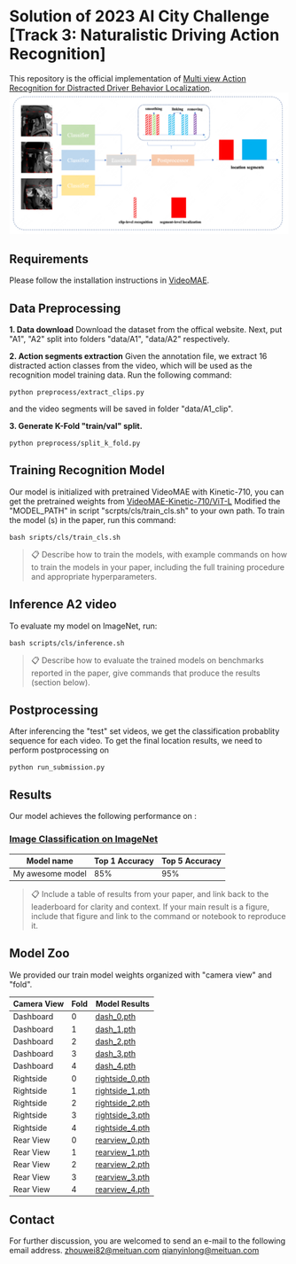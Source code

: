 
# Solution of 2023 AI City Challenge [Track 3: Naturalistic Driving Action Recognition]
This repository is the official implementation of [Multi view Action Recognition for Distracted Driver Behavior Localization](pdf/19.pdf). 
![pipeline](figs/pipeline.png)
## Requirements
Please follow the installation instructions in [VideoMAE](https://github.com/MCG-NJU/VideoMAE).

##  Data Preprocessing
**1. Data download**
Download the dataset from the offical website. Next, put "A1", "A2" split into folders "data/A1", "data/A2" respectively.   


**2. Action segments extraction**
Given the annotation file, we extract 16 distracted action classes from the video, which will be used as the recognition model training data. Run the following command:

```
python preprocess/extract_clips.py
```
and the video segments will be saved in folder "data/A1_clip".

**3. Generate K-Fold "train/val" split.**

```
python preprocess/split_k_fold.py
```




## Training Recognition Model
Our model is initialized with pretrained VideoMAE with  Kinetic-710, you can get the pretrained weights from [VideoMAE-Kinetic-710/ViT-L](https://123.com) 
Modified the "MODEL_PATH" in script "scrpts/cls/train_cls.sh" to your own path.
To train the model (s) in the paper, run this command:

```train
bash sripts/cls/train_cls.sh
```

>📋  Describe how to train the models, with example commands on how to train the models in your paper, including the full training procedure and appropriate hyperparameters.

## Inference A2 video

To evaluate my model on ImageNet, run:

```inference 
bash scripts/cls/inference.sh

```

>📋  Describe how to evaluate the trained models on benchmarks reported in the paper, give commands that produce the results (section below).

## Postprocessing 

After inferencing the "test" set videos, we get the classification probablity sequence for each video. To get the final location results, we need to perform postprocessing on  
```
python run_submission.py
```


## Results

Our model achieves the following performance on :

### [Image Classification on ImageNet](https://paperswithcode.com/sota/image-classification-on-imagenet)

| Model name         | Top 1 Accuracy  | Top 5 Accuracy |
| ------------------ |---------------- | -------------- |
| My awesome model   |     85%         |      95%       |

>📋  Include a table of results from your paper, and link back to the leaderboard for clarity and context. If your main result is a figure, include that figure and link to the command or notebook to reproduce it. 

## Model Zoo
We provided our train model weights organized with "camera view" and "fold".

| Camera View       | Fold | Model Results |
| ------------------ |---------------- | -------------- |
| Dashboard   |     0         |       [dash_0.pth](https://drive.google.com/mymodel.pth)    |
| Dashboard   |     1         |       [dash_1.pth](https://drive.google.com/mymodel.pth)    |
| Dashboard   |     2         |       [dash_2.pth](https://drive.google.com/mymodel.pth)    |
| Dashboard   |     3         |       [dash_3.pth](https://drive.google.com/mymodel.pth)    |
| Dashboard   |     4         |       [dash_4.pth](https://drive.google.com/mymodel.pth)    |
| Rightside   |     0         |       [rightside_0.pth](https://drive.google.com/mymodel.pth)    |
| Rightside   |     1         |       [rightside_1.pth](https://drive.google.com/mymodel.pth)    |
| Rightside   |     2         |       [rightside_2.pth](https://drive.google.com/mymodel.pth)    |
| Rightside   |     3         |       [rightside_3.pth](https://drive.google.com/mymodel.pth)    |
| Rightside   |     4         |       [rightside_4.pth](https://drive.google.com/mymodel.pth)    |
| Rear View   |     0         |       [rearview_0.pth](https://drive.google.com/mymodel.pth)    |
| Rear View   |     1         |       [rearview_1.pth](https://drive.google.com/mymodel.pth)    |
| Rear View   |     2         |       [rearview_2.pth](https://drive.google.com/mymodel.pth)    |
| Rear View   |     3         |       [rearview_3.pth](https://drive.google.com/mymodel.pth)    |
| Rear View   |     4         |       [rearview_4.pth](https://drive.google.com/mymodel.pth)    |


## Contact
For further discussion, you are welcomed to send an e-mail to the following email address. 
zhouwei82@meituan.com
qianyinlong@meituan.com